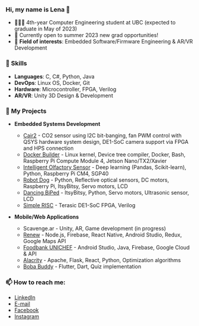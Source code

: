 ### Hi, my name is Lena 👋
- 👩🏻‍💻 4th-year Computer Engineering student at UBC (expected to graduate in May of 2023)
- 🍎 Currently open to summer 2023 new grad opportunities!
- 🌻 **Field of interests**: Embedded Software/Firmware Engineering & AR/VR Development

### 🍄 Skills
- **Languages**: C, C#, Python, Java
- **DevOps**: Linux OS, Docker, Git
- **Hardware**: Microcontroller, FPGA, Verilog
- **AR/VR**: Unity 3D Design & Development

### 🍰 My Projects
- **Embedded Systems Development**
  -  [Cair2](https://github.com/kimd98/Cair2) - CO2 sensor using I2C bit-banging, fan PWM control with QSYS hardware system design, DE1-SoC camera support via FPGA and HPS connection
  -  [Docker Builder](https://github.com/kimd98/Docker-Builder) - Linux kernel, Device tree compiler, Docker, Bash, Raspberry Pi Compute Module 4, Jetson Nano/TX2/Xavier
  -  [Intelligent Olfactory Sensor](https://github.com/kimd98/Intelligent-Olfactory-Sensor) - Deep learning (Pandas, Scikit-learn), Python, Raspberry Pi CM4, SGP40
  -  [Robot Dog](https://github.com/kimd98/RobotDog) - Python, Reflective optical sensors, DC motors, Raspberry Pi, ItsyBitsy, Servo motors, LCD
  -  [Dancing BiPed](https://github.com/kimd98/DancingBiPed) - ItsyBitsy, Python, Servo motors, Ultrasonic sensor, LCD
  -  [Simple RISC](https://github.com/kimd98/Simple-RISC) - Terasic DE1-SoC FPGA, Verilog

- **Mobile/Web Applications**
  - Scavenge.ar - Unity, AR, Game development (in progress)
  - [Renew](https://github.com/kimd98/renew) - Node.js, Firebase, React Native, Android Studio, Redux, Google Maps API
  - [Foodbank UNICHEF](https://github.com/kimd98/Foodbank-UNICHEF) - Android Studio, Java, Firebase, Google Cloud & API
  - [Alacrity](https://github.com/kimd98/Alacrity) - Apache, Flask, React, Python, Optimization algorithms
  - [Boba Buddy](https://github.com/kimd98/Boba-Buddy) - Flutter, Dart, Quiz implementation 

### 📫 How to reach me:
- [LinkedIn](https://www.linkedin.com/in/lenakim-ubc/)
- [E-mail](https://mail.google.com/mail/?view=cm&fs=1&tf=1&to=lenakim0215@gmail.com)
- [Facebook](https://www.facebook.com/lenak7788/)
- [Instagram](https://www.instagram.com/kimx.ll/)
